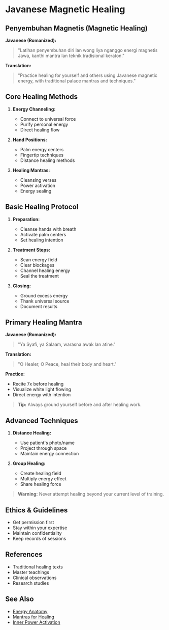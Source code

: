 # Javanese Magnetic Healing

## Penyembuhan Magnetis (Magnetic Healing)
**Javanese (Romanized):**
> "Latihan penyembuhan diri lan wong liya nganggo energi magnetis Jawa,
> kanthi mantra lan teknik tradisional keraton."

**Translation:**
> "Practice healing for yourself and others using Javanese magnetic energy,
> with traditional palace mantras and techniques."

## Core Healing Methods
1. **Energy Channeling:**
   - Connect to universal force
   - Purify personal energy
   - Direct healing flow

2. **Hand Positions:**
   - Palm energy centers
   - Fingertip techniques
   - Distance healing methods

3. **Healing Mantras:**
   - Cleansing verses
   - Power activation
   - Energy sealing

## Basic Healing Protocol
1. **Preparation:**
   - Cleanse hands with breath
   - Activate palm centers
   - Set healing intention

2. **Treatment Steps:**
   - Scan energy field
   - Clear blockages
   - Channel healing energy
   - Seal the treatment

3. **Closing:**
   - Ground excess energy
   - Thank universal source
   - Document results

## Primary Healing Mantra
**Javanese (Romanized):**
> "Ya Syafi, ya Salaam, warasna awak lan atine."

**Translation:**
> "O Healer, O Peace, heal their body and heart."

**Practice:**
- Recite 7x before healing
- Visualize white light flowing
- Direct energy with intention

> **Tip:**
> Always ground yourself before and after healing work.

## Advanced Techniques
1. **Distance Healing:**
   - Use patient's photo/name
   - Project through space
   - Maintain energy connection

2. **Group Healing:**
   - Create healing field
   - Multiply energy effect
   - Share healing force

> **Warning:**
> Never attempt healing beyond your current level of training.

## Ethics & Guidelines
- Get permission first
- Stay within your expertise
- Maintain confidentiality
- Keep records of sessions

## References
- Traditional healing texts
- Master teachings
- Clinical observations
- Research studies

## See Also
- [Energy Anatomy](../02_energy_systems/energy_anatomy.md)
- [Mantras for Healing](../05_mantras/foundational_mantras.md)
- [Inner Power Activation](../04_practices/inner_power_activation.md)
